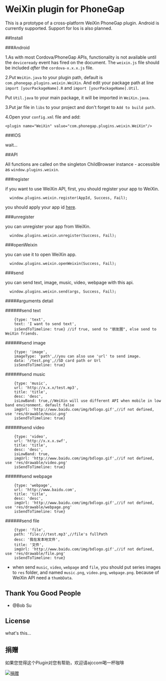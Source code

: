 # WeiXin plugin for PhoneGap

This is a prototype of a cross-platform WeiXin PhoneGap plugin. Android
is currently supported. Support for Ios is also planned.

##Install

###Android

1.As with most Cordova/PhoneGap APIs, functionality is not available until the
`deviceready` event has fired on the document. The `weixin.js` file
should be included _after_ the `cordova-x.x.x.js` file.

  <script src="js/cordova-2.3.0.js"></script>
  <script src="js/weixin.js"></script>

2.Put `WeiXin.java` to your plugin path, default is `com.phonegap.plugins.weixin.WeiXin`.
And edit your package path at line `import [yourPackageName].R` and `import [yourPackageName].Util`.

Put `Util.java` to your main package, it will be imported in `WeiXin.java`.

3.Put jar file in `libs` to your project and don't forget to `Add to build path`.

4.Open your `config.xml` file and add:

  `<plugin name="WeiXin" value="com.phonegap.plugins.weixin.WeiXin"/>`

###IOS

wait... 

##API

All functions are called on the singleton ChildBrowser instance - accessible
as `window.plugins.weixin`.

###register
  
if you want to use WeiXin API, first, you should register your app to WeiXin.

```
  window.plugins.weixin.register(AppId, Success, Fail);
```

you should apply your app id [here](http://open.weixin.qq.com/app/list/?lang=zh_CN).

###unregister

you can unregister your app from WeiXin.

```
  window.plugins.weixin.unregister(Success, Fail);
```

###openWeixin

you can use it to open WeiXin app.

```
  window.plugins.weixin.openWeixin(Success, Fail);
```
  
###send

you can send text, image, music, video, webpage with this api.

```
  window.plugins.weixin.send(args, Success, Fail);
```

#####arguments detail

######send text

```
	{type: 'text',
	text: 'I want to send text',
	isSendToTimeline: true} //if true, send to "朋友圈", else send to WeiXin friends.
```

######send image

```
	{type: 'image',
	imageType: 'path',//you can also use 'url' to send image.
	data: '/test.png',//SD card path or Url
	isSendToTimeline: true}
```

######send music

```
	{type: 'music',
	url: 'http://x.x.x/test.mp3',
	title: 'title',
	desc: 'desc',
	isLowBand: true,//WeiXin will use different API when mobile in low band environment. default false
	imgUrl: 'http://www.baidu.com/img/bdlogo.gif',//if not defined, use 'res/drawable/music.png'
	isSendToTimeline: true}
```

######send video

```
	{type: 'video',
	url: 'http://x.x.x.swf',
	title: 'title',
	desc: 'desc',
	isLowBand: true,
	imgUrl: 'http://www.baidu.com/img/bdlogo.gif',//if not defined, use 'res/drawable/video.png'
	isSendToTimeline: true}
```

######send webpage

```
	{type: 'webpage',
	url: 'http://www.baidu.com',
	title: 'title',
	desc: 'desc',
	imgUrl: 'http://www.baidu.com/img/bdlogo.gif',//if not defined, use 'res/drawable/webpage.png'
	isSendToTimeline: true}
```

######send file

```
	{type: 'file',
	path: 'file:///test.mp3',//file's fullPath
	desc: '我在发本地文件',
	title: '文件',
	imgUrl: 'http://www.baidu.com/img/bdlogo.gif',//if not defined, use 'res/drawable/file.png'
	isSendToTimeline: true}
```

* when send `music`, `video`, `webpage` and `file`, you should put series images to `res` folder,
and named `music.png`, `video.png`, `webpage.png`.
because of WeiXin API need a `thumbData`.

## Thank You Good People

* @Bob Su

## License

what's this...

## 捐赠
如果您觉得这个Plugin对您有帮助，欢迎请ajccom喝一杯咖啡

[![捐赠](https://img.alipay.com/sys/personalprod/style/mc/btn-index.png)](https://me.alipay.com/ajccom)

